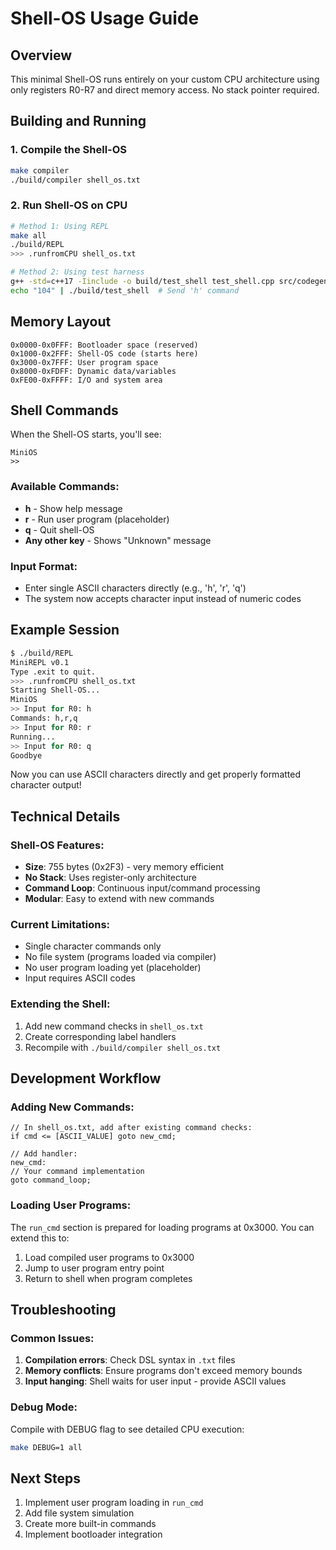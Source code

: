 # Shell-OS Usage Guide

## Overview
This minimal Shell-OS runs entirely on your custom CPU architecture using only registers R0-R7 and direct memory access. No stack pointer required.

## Building and Running

### 1. Compile the Shell-OS
```bash
make compiler
./build/compiler shell_os.txt
```

### 2. Run Shell-OS on CPU
```bash
# Method 1: Using REPL
make all
./build/REPL
>>> .runfromCPU shell_os.txt

# Method 2: Using test harness
g++ -std=c++17 -Iinclude -o build/test_shell test_shell.cpp src/codegen.cpp src/parser.cpp src/lexer.cpp
echo "104" | ./build/test_shell  # Send 'h' command
```

## Memory Layout
```
0x0000-0x0FFF: Bootloader space (reserved)
0x1000-0x2FFF: Shell-OS code (starts here)
0x3000-0x7FFF: User program space
0x8000-0xFDFF: Dynamic data/variables
0xFE00-0xFFFF: I/O and system area
```

## Shell Commands

When the Shell-OS starts, you'll see:
```
MiniOS
>> 
```

### Available Commands:
- **h** - Show help message
- **r** - Run user program (placeholder)  
- **q** - Quit shell-OS
- **Any other key** - Shows "Unknown" message

### Input Format:
- Enter single ASCII characters directly (e.g., 'h', 'r', 'q')
- The system now accepts character input instead of numeric codes

## Example Session
```bash
$ ./build/REPL
MiniREPL v0.1
Type .exit to quit.
>>> .runfromCPU shell_os.txt
Starting Shell-OS...
MiniOS
>> Input for R0: h
Commands: h,r,q
>> Input for R0: r  
Running...
>> Input for R0: q
Goodbye
```

Now you can use ASCII characters directly and get properly formatted character output!

## Technical Details

### Shell-OS Features:
- **Size**: 755 bytes (0x2F3) - very memory efficient
- **No Stack**: Uses register-only architecture
- **Command Loop**: Continuous input/command processing
- **Modular**: Easy to extend with new commands

### Current Limitations:
- Single character commands only
- No file system (programs loaded via compiler)
- No user program loading yet (placeholder)
- Input requires ASCII codes

### Extending the Shell:
1. Add new command checks in `shell_os.txt`
2. Create corresponding label handlers
3. Recompile with `./build/compiler shell_os.txt`

## Development Workflow

### Adding New Commands:
```
// In shell_os.txt, add after existing command checks:
if cmd <= [ASCII_VALUE] goto new_cmd;

// Add handler:
new_cmd:
// Your command implementation
goto command_loop;
```

### Loading User Programs:
The `run_cmd` section is prepared for loading programs at 0x3000. You can extend this to:
1. Load compiled user programs to 0x3000
2. Jump to user program entry point
3. Return to shell when program completes

## Troubleshooting

### Common Issues:
1. **Compilation errors**: Check DSL syntax in `.txt` files
2. **Memory conflicts**: Ensure programs don't exceed memory bounds
3. **Input hanging**: Shell waits for user input - provide ASCII values

### Debug Mode:
Compile with DEBUG flag to see detailed CPU execution:
```bash
make DEBUG=1 all
```

## Next Steps
1. Implement user program loading in `run_cmd`
2. Add file system simulation
3. Create more built-in commands
4. Implement bootloader integration